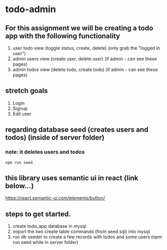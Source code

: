 # todo-admin

## For this assignment we will be creating a todo app with the following functionality

1. user todo view (toggle status, create, delete) (only grab the "logged in user")
2. admin users view (create user, delete user) (if admin - can see these pages)
3. admin todos view (delete todo, create todo) (if admin - can see these pages)

## stretch goals
1. Login
2. Signup
3. Edit user


## regarding database seed (creates users and todos) (inside of server folder)
### note: it deletes users and todos

```npm run seed```

## this library uses semantic ui in react (link below...)

https://react.semantic-ui.com/elements/button/

## steps to get started.

1. create todo_app database in mysql
2. import the two create table commands (from seed.sql) into mysql
3. run db seeder to create a few records with todos and some users (npm run seed while in server folder)
